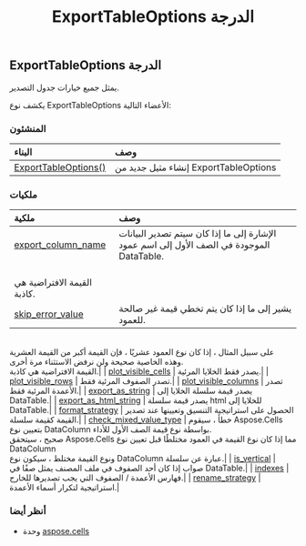 ﻿---
title: ExportTableOptions الدرجة
second_title: Aspose.Cells for Python via .NET API المراجع
description:
type: docs
weight: 550
url: /ar/python-net/aspose.cells/exporttableoptions/
is_root: false
---
##  ExportTableOptions الدرجة
يمثل جميع خيارات جدول التصدير.



يكشف نوع ExportTableOptions الأعضاء التالية:

###  المنشئون
| البناء| وصف|
| :- | :- |
| [ExportTableOptions()](/cells/ar/python-net/aspose.cells/exporttableoptions/__init__/#) | إنشاء مثيل جديد من ExportTableOptions|


###  ملكيات
| ملكية| وصف|
| :- | :- |
| [export_column_name](/cells/ar/python-net/aspose.cells/exporttableoptions/export_column_name) |الإشارة إلى ما إذا كان سيتم تصدير البيانات الموجودة في الصف الأول إلى اسم عمود DataTable.<br/> القيمة الافتراضية هي كاذبة.|
| [skip_error_value](/cells/ar/python-net/aspose.cells/exporttableoptions/skip_error_value) | يشير إلى ما إذا كان يتم تخطي قيمة غير صالحة للعمود.<br/> على سبيل المثال ، إذا كان نوع العمود عشريًا ، فإن القيمة أكبر من القيمة العشرية<br/>وهذه الخاصية صحيحة ولن نرفض الاستثناء مرة أخرى.<br/> القيمة الافتراضية هي كاذبة.|
| [plot_visible_cells](/cells/ar/python-net/aspose.cells/exporttableoptions/plot_visible_cells) | يصدر فقط الخلايا المرئية.|
| [plot_visible_rows](/cells/ar/python-net/aspose.cells/exporttableoptions/plot_visible_rows) | تصدر الصفوف المرئية فقط.|
| [plot_visible_columns](/cells/ar/python-net/aspose.cells/exporttableoptions/plot_visible_columns) | تصدر الأعمدة المرئية فقط.|
| [export_as_string](/cells/ar/python-net/aspose.cells/exporttableoptions/export_as_string) | يصدر قيمة سلسلة الخلايا إلى DataTable.|
| [export_as_html_string](/cells/ar/python-net/aspose.cells/exporttableoptions/export_as_html_string) | يصدر قيمة سلسلة html للخلايا إلى DataTable.|
| [format_strategy](/cells/ar/python-net/aspose.cells/exporttableoptions/format_strategy) | الحصول على استراتيجية التنسيق وتعيينها عند تصدير القيمة كقيمة سلسلة.|
| [check_mixed_value_type](/cells/ar/python-net/aspose.cells/exporttableoptions/check_mixed_value_type) | خطأ ، سيقوم Aspose.Cells بتعيين نوع DataColumn بواسطة نوع قيمة الصف الأول للأداء.<br/> صحيح ، سيتحقق Aspose.Cells مما إذا كان نوع القيمة في العمود مختلطًا قبل تعيين نوع DataColumn<br/> ونوع القيمة مختلط ، سيكون نوع DataColumn عبارة عن سلسلة.|
| [is_vertical](/cells/ar/python-net/aspose.cells/exporttableoptions/is_vertical) | صواب إذا كان أحد الصفوف في ملف المصنف يمثل صفًا في DataTable.|
| [indexes](/cells/ar/python-net/aspose.cells/exporttableoptions/indexes) | فهارس الأعمدة / الصفوف التي يجب تصديرها للخارج.|
| [rename_strategy](/cells/ar/python-net/aspose.cells/exporttableoptions/rename_strategy) | استراتيجية لتكرار أسماء الأعمدة.|



###  أنظر أيضا
* وحدة [aspose.cells](..)
